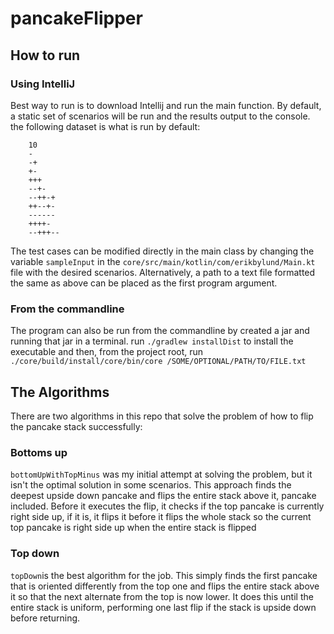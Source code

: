 # pancakeFlipper

## How to run
### Using IntelliJ
Best way to run is to download Intellij and run the main function. 
By default, a static set of scenarios will be run and the results output to the console.
the following dataset is what is run by default:

```    
    10
    -
    -+
    +-
    +++
    --+-
    --++-+
    ++--+-
    ------
    ++++-
    --+++--
```
The test cases can be modified directly in the main class by changing the variable `sampleInput` in the `core/src/main/kotlin/com/erikbylund/Main.kt` file with the desired scenarios.
Alternatively, a path to a text file formatted the same as above can be placed as the first program argument.

### From the commandline

The program can also be run from the commandline by created a jar and running that jar in a terminal. run `./gradlew installDist` to install the executable and then, from the project root, run `./core/build/install/core/bin/core /SOME/OPTIONAL/PATH/TO/FILE.txt`

## The Algorithms

There are two algorithms in this repo that solve the problem of how to flip the pancake stack successfully:

### Bottoms up
`bottomUpWithTopMinus` was my initial attempt at solving the problem, but it isn't the optimal solution in some scenarios. This approach finds the deepest upside down pancake and flips the entire stack above it, pancake included. Before it executes the flip, it checks if the top pancake is currently right side up, if it is, it flips it before it flips the whole stack so the current top pancake is right side up when the entire stack is flipped

### Top down
`topDown`is the best algorithm for the job. This simply finds the first pancake that is oriented differently from the top one and flips the entire stack above it so that the next alternate from the top is now lower. It does this until the entire stack is uniform, performing one last flip if the stack is upside down before returning. 
